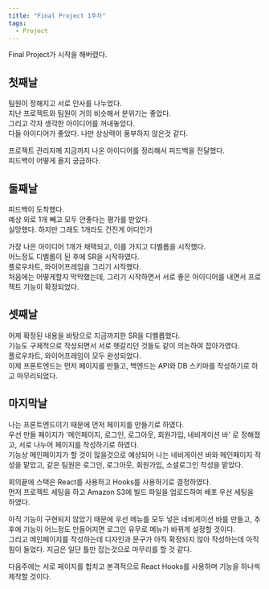```yaml
---
title: "Final Project 1주차"
tags:
  - Project
---
```


Final Project가 시작을 해버렸다.  

## 첫째날  

팀원이 정해지고 서로 인사를 나누었다.  
지난 프로젝트와 팀원이 거의 비슷해서 분위기는 좋았다.  
그리고 각자 생각한 아이디어를 꺼내놓았다.  
다들 아이디어가 좋았다. 나만 상상력이 풍부하지 않은것 같다.  

프로젝트 관리자께 지금까지 나온 아이디어를 정리해서 피드백을 전달했다.  
피드백이 어떻게 올지 궁금하다.  

## 둘째날

피드백이 도착했다.  
예상 외로 1개 빼고 모두 안좋다는 평가를 받았다.  
실망했다. 하지만 그래도 1개라도 건진게 어디인가  

가장 나은 아이디어 1개가 채택되고, 이를 가지고 디벨롭을 시작했다.  
어느정도 디벨롭이 된 후에 SR을 시작하였다.  
플로우차트, 와이어프레임을 그리기 시작했다.  
처음에는 어떻게할지 막막했는데, 그리기 시작하면서 서로 좋은 아이디어를 내면서 프로젝트 기능이 확정되었다.  

## 셋째날

어제 확정된 내용을 바탕으로 지금까지한 SR을 디벨롭했다.  
기능도 구체적으로 작성되면서 서로 헷갈리던 것들도 같이 의논하여 잡아가였다.  
플로우차트, 와이어프레임이 모두 완성되었다.  
이제 프론트엔드는 먼저 페이지를 만들고, 백엔드는 API와 DB 스키마를 작성하기로 하고 마무리되었다.  

## 마지막날

나는 프론트엔드이기 때문에 먼저 페이지를 만들기로 하였다.  
우선 만들 페이지가 '메인페이지, 로그인, 로그아웃, 회원가입, 네비게이션 바' 로 정해졌고, 서로 나누어 페이지를 작성하기로 하였다.  
기능상 메인페이지가 할 것이 많을것으로 예상되어 나는 네비게이션 바와 메인페이지 작성을 맡았고, 같은 팀원은 로그인, 로그아웃, 회원가입, 소셜로그인 작성을 맡았다.  

회의끝에 스택은 React를 사용하고 Hooks를 사용하기로 결정하였다.  
먼저 프로젝트 세팅을 하고 Amazon S3에 빌드 파일을 업로드하여 배포 우선 세팅을 하였다.  

아직 기능이 구현되지 않았기 때문에 우선 메뉴를 모두 넣은 네비게이션 바를 만들고, 추후에 기능이 어느정도 만들어지면 로그인 유무로 메뉴가 바뀌게 설정할 것이다.  
그리고 메인페이지를 작성하는데 디자인과 문구가 아직 확정되지 않아 작성하는데 아직 힘이 들었다. 지금은 일단 틀만 잡는것으로 마무리를 할 것 같다.  


다음주에는 서로 페이지를 합치고 본격적으로 React Hooks를 사용하며 기능을 하나씩 제작할 것이다.

